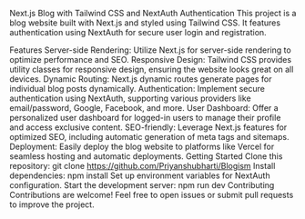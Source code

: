 Next.js Blog with Tailwind CSS and NextAuth Authentication
This project is a blog website built with Next.js and styled using Tailwind CSS. It features authentication using NextAuth for secure user login and registration.

Features
Server-side Rendering: Utilize Next.js for server-side rendering to optimize performance and SEO.
Responsive Design: Tailwind CSS provides utility classes for responsive design, ensuring the website looks great on all devices.
Dynamic Routing: Next.js dynamic routes generate pages for individual blog posts dynamically.
Authentication: Implement secure authentication using NextAuth, supporting various providers like email/password, Google, Facebook, and more.
User Dashboard: Offer a personalized user dashboard for logged-in users to manage their profile and access exclusive content.
SEO-friendly: Leverage Next.js features for optimized SEO, including automatic generation of meta tags and sitemaps.
Deployment: Easily deploy the blog website to platforms like Vercel for seamless hosting and automatic deployments.
Getting Started
Clone this repository: git clone https://github.com/Priyanshubharti/Blogism
Install dependencies: npm install
Set up environment variables for NextAuth configuration.
Start the development server: npm run dev
Contributing
Contributions are welcome! Feel free to open issues or submit pull requests to improve the project.
